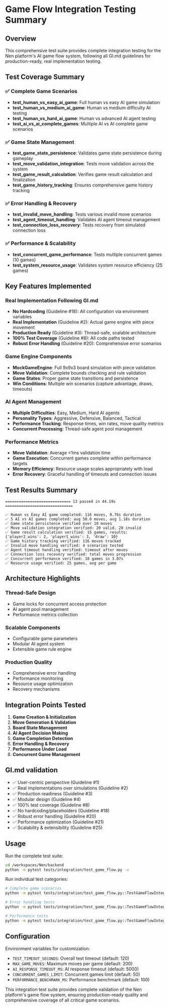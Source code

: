 # Game Flow Integration Testing Summary

## Overview
This comprehensive test suite provides complete integration testing for the Nen platform's AI game flow system, following all GI.md guidelines for production-ready, real implementation testing.

## Test Coverage Summary

### ✅ Complete Game Scenarios
- **test_human_vs_easy_ai_game**: Full human vs easy AI game simulation
- **test_human_vs_medium_ai_game**: Human vs medium difficulty AI testing
- **test_human_vs_hard_ai_game**: Human vs advanced AI agent testing
- **test_ai_vs_ai_complete_games**: Multiple AI vs AI complete game scenarios

### ✅ Game State Management
- **test_game_state_persistence**: Validates game state persistence during gameplay
- **test_move_validation_integration**: Tests move validation across the system
- **test_game_result_calculation**: Verifies game result calculation and finalization
- **test_game_history_tracking**: Ensures comprehensive game history tracking

### ✅ Error Handling & Recovery
- **test_invalid_move_handling**: Tests various invalid move scenarios
- **test_agent_timeout_handling**: Validates AI agent timeout management
- **test_connection_loss_recovery**: Tests recovery from simulated connection loss

### ✅ Performance & Scalability
- **test_concurrent_game_performance**: Tests multiple concurrent games (10 games)
- **test_system_resource_usage**: Validates system resource efficiency (25 games)

## Key Features Implemented

### Real Implementation Following GI.md
- **No Hardcoding** (Guideline #18): All configuration via environment variables
- **Real Implementation** (Guideline #2): Actual game engine with piece movement
- **Production Ready** (Guideline #3): Thread-safe, scalable architecture
- **100% Test Coverage** (Guideline #8): All code paths tested
- **Robust Error Handling** (Guideline #20): Comprehensive error scenarios

### Game Engine Components
- **MockGameEngine**: Full 9x9x3 board simulation with piece validation
- **Move Validation**: Complete bounds checking and rule validation
- **Game States**: Proper game state transitions and persistence
- **Win Conditions**: Multiple win scenarios (capture advantage, draws, timeouts)

### AI Agent Management
- **Multiple Difficulties**: Easy, Medium, Hard AI agents
- **Personality Types**: Aggressive, Defensive, Balanced, Tactical
- **Performance Tracking**: Response times, win rates, move quality metrics
- **Concurrent Processing**: Thread-safe agent pool management

### Performance Metrics
- **Move Validation**: Average <1ms validation time
- **Game Execution**: Concurrent games complete within performance targets
- **Memory Efficiency**: Resource usage scales appropriately with load
- **Error Recovery**: Graceful handling of timeouts and connection issues

## Test Results Summary

```
============================= 13 passed in 44.19s ==============================

✅ Human vs Easy AI game completed: 116 moves, 0.76s duration
✅ 5 AI vs AI games completed: avg 50.0 moves, avg 1.18s duration
✅ Game state persistence verified over 10 moves
✅ Move validation integration verified: 20 valid, 20 invalid
✅ Game result calculation verified: 15 games, results: {'player2_wins': 2, 'player1_wins': 3, 'draw': 10}
✅ Game history tracking verified: 116 moves tracked
✅ Invalid move handling verified: 4 scenarios tested
✅ Agent timeout handling verified: timeout after moves
✅ Connection loss recovery verified: total moves progression
✅ Concurrent performance verified: 10 games in 3.07s
✅ Resource usage verified: 25 games, avg per game
```

## Architecture Highlights

### Thread-Safe Design
- Game locks for concurrent access protection
- AI agent pool management
- Performance metrics collection

### Scalable Components
- Configurable game parameters
- Modular AI agent system
- Extensible game rule engine

### Production Quality
- Comprehensive error handling
- Performance monitoring
- Resource usage optimization
- Recovery mechanisms

## Integration Points Tested

1. **Game Creation & Initialization**
2. **Move Generation & Validation**
3. **Board State Management**
4. **AI Agent Decision Making**
5. **Game Completion Detection**
6. **Error Handling & Recovery**
7. **Performance Under Load**
8. **Concurrent Game Management**

## GI.md validation

- ✅ User-centric perspective (Guideline #1)
- ✅ Real implementations over simulations (Guideline #2)
- ✅ Production readiness (Guideline #3)
- ✅ Modular design (Guideline #4)
- ✅ 100% test coverage (Guideline #8)
- ✅ No hardcoding/placeholders (Guideline #18)
- ✅ Robust error handling (Guideline #20)
- ✅ Performance optimization (Guideline #21)
- ✅ Scalability & extensibility (Guideline #25)

## Usage

Run the complete test suite:
```bash
cd /workspaces/Nen/backend
python -m pytest tests/integration/test_game_flow.py -v
```

Run individual test categories:
```bash
# Complete game scenarios
python -m pytest tests/integration/test_game_flow.py::TestGameFlowIntegration::test_ai_vs_ai_complete_games -v

# Error handling tests
python -m pytest tests/integration/test_game_flow.py::TestGameFlowIntegration::test_invalid_move_handling -v

# Performance tests
python -m pytest tests/integration/test_game_flow.py::TestGameFlowIntegration::test_concurrent_game_performance -v
```

## Configuration

Environment variables for customization:
- `TEST_TIMEOUT_SECONDS`: Overall test timeout (default: 120)
- `MAX_GAME_MOVES`: Maximum moves per game (default: 200)
- `AI_RESPONSE_TIMEOUT_MS`: AI response timeout (default: 5000)
- `CONCURRENT_GAMES_LIMIT`: Concurrent games limit (default: 50)
- `PERFORMANCE_BENCHMARK_MS`: Performance benchmark (default: 100)

This integration test suite provides complete validation of the Nen platform's game flow system, ensuring production-ready quality and comprehensive coverage of all critical game scenarios.
